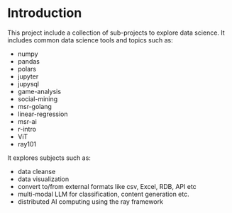 # Introduction

This project include a collection of sub-projects to explore data science.
It includes common data science tools and topics such as:

- numpy
- pandas
- polars
- jupyter
- jupysql
- game-analysis
- social-mining
- msr-golang
- linear-regression
- msr-ai
- r-intro
- ViT
- ray101

It explores subjects such as:

- data cleanse
- data visualization
- convert to/from external formats like csv, Excel, RDB, API etc
- multi-modal LLM for classification, content generation etc.
- distributed AI computing using the ray framework
